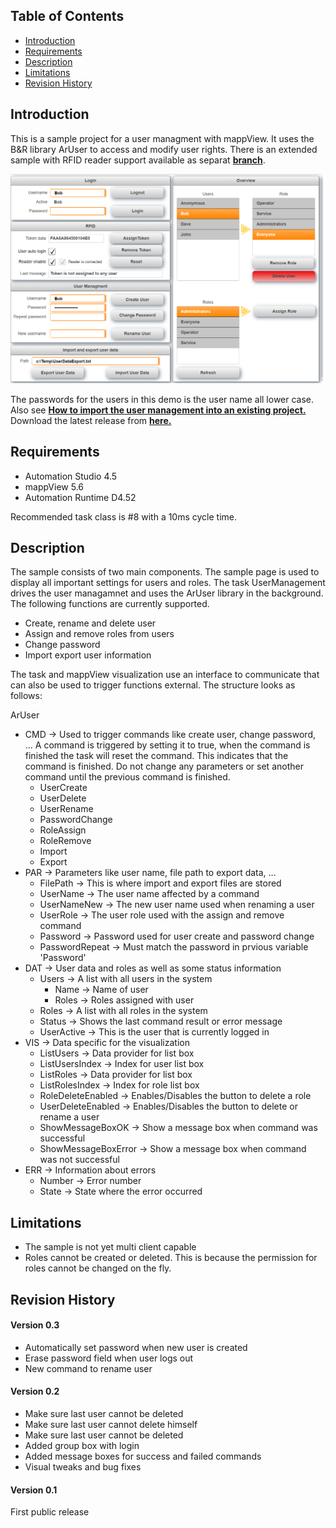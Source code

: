 ## Table of Contents
* [Introduction](#Introduction)
* [Requirements](#Requirements)
* [Description](#Description)
* [Limitations](#Limitations)
* [Revision History](#Revision-History)

<a name="Introduction"></a>
## Introduction
This is a sample project for a user managment with mappView. It uses the B&R library ArUser to access and modify user rights. There is an extended sample with RFID reader support available as separat [**branch**](https://github.com/stephan1827/mappView-User/tree/RFID).

![](Logical/mappView/Resources/Media/screenshot.png)

The passwords for the users in this demo is the user name all lower case. Also see [**How to import the user management into an existing project.**](Logical/UserManagement/HowToImport.pdf) Download the latest release from [**here.**](https://github.com/stephan1827/mappView-User/archive/V0.3.zip)

<a name="Requirements"></a>
## Requirements
* Automation Studio 4.5
* mappView 5.6
* Automation Runtime D4.52

Recommended task class is #8 with a 10ms cycle time.

<a name="Description"></a>
## Description
The sample consists of two main components. The sample page is used to display all important settings for users and roles. The task UserManagement drives the user managamnet and uses the ArUser library in the background. The following functions are currently supported.

* Create, rename and delete user
* Assign and remove roles from users
* Change password
* Import export user information


The task and mappView visualization use an interface to communicate that can also be used to trigger functions external. The structure looks as follows:

ArUser
* CMD -> Used to trigger commands like create user, change password, ... A command is triggered by setting it to true, when the command is finished the task will reset the command. This indicates that the command is finished. Do not change any parameters or set another command until the previous command is finished.
  * UserCreate
  * UserDelete
  * UserRename
  * PasswordChange
  * RoleAssign
  * RoleRemove
  * Import
  * Export
* PAR -> Parameters like user name, file path to export data, ...
  * FilePath -> This is where import and export files are stored
  * UserName -> The user name affected by a command
  * UserNameNew -> The new user name used when renaming a user
  * UserRole -> The user role used with the assign and remove command
  * Password -> Password used for user create and password change
  * PasswordRepeat -> Must match the password in prvious variable 'Password'
* DAT -> User data and roles as well as some status information
  * Users -> A list with all users in the system
    * Name -> Name of user
    * Roles -> Roles assigned with user
  * Roles -> A list with all roles in the system
  * Status -> Shows the last command result or error message
  * UserActive -> This is the user that is currently logged in
* VIS -> Data specific for the visualization
  * ListUsers -> Data provider for list box
  * ListUsersIndex -> Index for user list box
  * ListRoles -> Data provider for list box
  * ListRolesIndex -> Index for role list box
  * RoleDeleteEnabled -> Enables/Disables the button to delete a role
  * UserDeleteEnabled -> Enables/Disables the button to delete or rename a user
  * ShowMessageBoxOK -> Show a message box when command was successful
  * ShowMessageBoxError -> Show a message box when command was not successful
* ERR -> Information about errors
  * Number -> Error number
  * State -> State where the error occurred

<a name="Limitations"></a>
## Limitations
* The sample is not yet multi client capable
* Roles cannot be created or deleted. This is because the permission for roles cannot be changed on the fly.

<a name="Revision-History"></a>
## Revision History

#### Version 0.3
- Automatically set password when new user is created
- Erase password field when user logs out
- New command to rename user

#### Version 0.2
- Make sure last user cannot be deleted
- Make sure last user cannot delete himself
- Make sure last user cannot be deleted
- Added group box with login
- Added message boxes for success and failed commands
- Visual tweaks and bug fixes

#### Version 0.1
First public release
